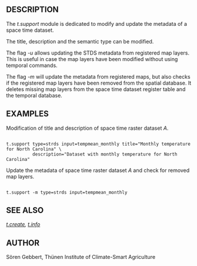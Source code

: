 
## DESCRIPTION

The *t.support* module is dedicated to modify and update the metadata of
a space time dataset.

The title, description and the semantic type can be modified.

The flag *-u* allows updating the STDS metadata from registered
map layers. This is useful in case the map layers have been modified
without using temporal commands.

The flag *-m* will update the metadata from registered maps, but
also checks if the registered map layers have been removed from the
spatial database. It deletes missing map layers from the space time
dataset register table and the temporal database.

## EXAMPLES

Modification of title and description of space time raster dataset *A*.

```

t.support type=strds input=tempmean_monthly title="Monthly temperature for North Carolina" \
          description="Dataset with monthly temperature for North Carolina"

```

Update the metadata of space time raster dataset *A* and check
for removed map layers.

```

t.support -m type=strds input=tempmean_monthly

```

## SEE ALSO

*[t.create](t.create.html),
[t.info](t.info.html)*

## AUTHOR

Sören Gebbert, Thünen Institute of Climate-Smart Agriculture
